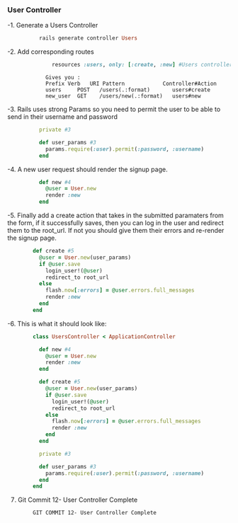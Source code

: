### User Controller

-1. Generate a Users Controller
```ruby
          rails generate controller Users
```          
-2. Add corresponding routes
```ruby
              resources :users, only: [:create, :new] #Users controller #2
```
```
            Gives you :
            Prefix Verb   URI Pattern            Controller#Action
            users     POST   /users(.:format)       users#create
            new_user  GET    /users/new(.:format)   users#new
```
-3. Rails uses strong Params so you need to permit the user to be able to send in their username and password
```ruby
          private #3

          def user_params #3
            params.require(:user).permit(:password, :username)
          end
```
-4. A new user request should render the signup page.
```ruby
          def new #4
            @user = User.new
            render :new
          end
```

-5. Finally add a create action that takes in the submitted paramaters from the form, if it successfully saves, then you can log in the user and redirect them to the root_url. If not you should give them their errors and re-render the signup page.
```ruby
        def create #5
          @user = User.new(user_params)
          if @user.save
            login_user!(@user)
            redirect_to root_url
          else
            flash.now[:errors] = @user.errors.full_messages
            render :new
          end
        end
```
-6. This is what it should look like:
```ruby
        class UsersController < ApplicationController

          def new #4
            @user = User.new
            render :new
          end

          def create #5
            @user = User.new(user_params)
            if @user.save
              login_user!(@user)
              redirect_to root_url
            else
              flash.now[:errors] = @user.errors.full_messages
              render :new
            end
          end

          private #3

          def user_params #3
            params.require(:user).permit(:password, :username)
          end
        end

```
7. Git Commit 12- User Controller Complete
```
        GIT COMMIT 12- User Controller Complete
```
